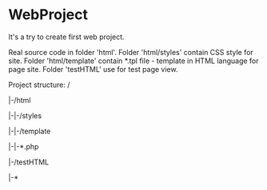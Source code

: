 WebProject
==========

It's a try to create first web project.

Real source code in folder 'html'. Folder 'html/styles' contain CSS style for site. Folder 'html/template' contain *.tpl file - template in HTML language for page site.
Folder 'testHTML' use for test page view.

Project structure:
/

|-/html

|-|-/styles

|-|-/template

|-|-*.php

|-/testHTML

|-*

